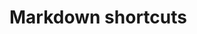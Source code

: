 # Markdown shortcuts

<demos :items="{
  Vue: 'Examples/MarkdownShortcuts/Vue',
  React: 'Examples/MarkdownShortcuts/React',
}" />

